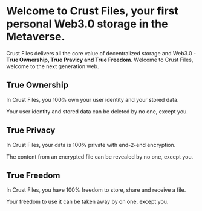 

# Welcome to Crust Files, your first personal Web3.0 storage in the Metaverse.

Crust Files delivers all the core value of decentralized storage and Web3.0 - **True Ownership, True Pravicy and True Freedom**. Welcome to Crust Files, welcome to the next generation web.  

## True Ownership

In Crust Files, you 100% own your user identity and your stored data.   

Your user identity and stored data can be deleted by no one, except you.  

## True Privacy 

In Crust Files, your data is 100% private with end-2-end encryption.  

The content from an encrypted file can be revealed by no one, except you.  

## True Freedom 

In Crust Files, you have 100% freedom to store, share and receive a file.  

Your freedom to use it can be taken away by on one, except you.

